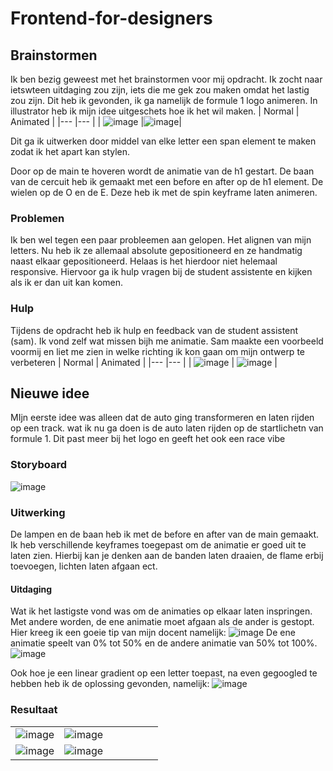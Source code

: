 # Frontend-for-designers

## Brainstormen
Ik ben bezig geweest met het brainstormen voor mij opdracht. Ik zocht naar ietswteen uitdaging zou zijn, iets die me gek zou maken omdat het lastig zou zijn.
Dit heb ik gevonden, ik ga namelijk de formule 1 logo animeren.
In illustrator heb ik mijn idee uitgeschets hoe ik het wil maken.
|  Normal 	| Animated   	|
|---	|---	|
| ![image](https://user-images.githubusercontent.com/22005581/164483692-8756ff2a-649f-4ce4-b7df-0442374860b3.png)	|![image](https://user-images.githubusercontent.com/22005581/164485849-da32902a-c840-42f2-bca4-4619c5c326ac.png)|



 Dit ga ik uitwerken door middel van elke letter een span element te maken zodat ik het apart kan stylen.
 
 Door op de main te hoveren wordt de animatie van de h1 gestart. De baan van de cercuit heb ik gemaakt met een before en after op de h1 element.
 De wielen op de O en de E. Deze heb ik met de spin keyframe laten animeren. 
 
### Problemen
Ik ben wel tegen een paar probleemen aan gelopen. Het alignen van mijn letters. Nu heb ik ze allemaal absolute gepositioneerd en ze handmatig naast elkaar gepositioneerd.
Helaas is het hierdoor niet helemaal responsive. Hiervoor ga ik hulp vragen bij de student assistente en kijken als ik er dan uit kan komen.

### Hulp
Tijdens de opdracht heb ik hulp en feedback van de student assistent (sam). Ik vond zelf wat missen bijh me animatie. Sam maakte een voorbeeld voormij en liet me zien in welke richting ik kon gaan om mijn ontwerp te verbeteren
|  Normal 	| Animated   	|
|---	|---	|
|  ![image](https://user-images.githubusercontent.com/22005581/170097763-488353dd-4b91-4838-86a1-f50b8352a3d0.png)  	| ![image](https://user-images.githubusercontent.com/22005581/170097823-977421cf-dfe3-48e2-91f3-4aacca19c54c.png)  	|


## Nieuwe idee
MIjn eerste idee was alleen dat de auto ging transformeren en laten rijden op een track. wat ik nu ga doen is de auto laten rijden op de startlichetn van formule 1. Dit past meer bij het logo en geeft het ook een race vibe

### Storyboard
![image](https://user-images.githubusercontent.com/22005581/170098862-6bffee85-1090-4b93-841d-4f04a2df06eb.png)

### Uitwerking
De lampen en de baan heb ik met de before en after van de main gemaakt. Ik heb verschillende keyframes toegepast om de animatie er goed uit te laten zien.
Hierbij kan je denken aan de banden laten draaien, de flame erbij toevoegen, lichten laten afgaan ect.

#### Uitdaging

Wat ik het lastigste vond was om de animaties op elkaar laten inspringen. Met andere worden, de ene animatie moet afgaan als de ander is gestopt. Hier kreeg ik een goeie tip van mijn docent namelijk:
![image](https://user-images.githubusercontent.com/22005581/170105472-202543ed-227a-4dfc-9f36-c7e1f51fd7f9.png)
De ene animatie speelt van 0% tot 50% en de andere animatie van 50% tot 100%.
![image](https://user-images.githubusercontent.com/22005581/170106278-0b32ae21-6d6b-4caa-95a1-9c388671130e.png)

Ook hoe je een linear gradient op een letter toepast, na even gegoogled te hebben heb ik de oplossing gevonden, namelijk:
![image](https://user-images.githubusercontent.com/22005581/170106514-17d468ae-d375-43d4-ab49-deef410f9b3c.png)



### Resultaat

|   	|   	|   	|   	|   	|   	|   	|
|---	|---	|---	|---	|---	|---	|---	|
|  ![image](https://user-images.githubusercontent.com/22005581/170099419-2ea2eb11-fd4b-47c3-bd33-8202d5d1fa6e.png)   	|  ![image](https://user-images.githubusercontent.com/22005581/170099483-d73dddc4-aa9c-412c-a0c7-c902e2977ff2.png)  	|
| ![image](https://user-images.githubusercontent.com/22005581/170099681-054f1081-46d6-4fb7-94ef-7fbc6758cae4.png)   	|  ![image](https://user-images.githubusercontent.com/22005581/170099772-0c5a9c3c-5e6d-4dc6-a5da-07a0126107a3.png)  	|
